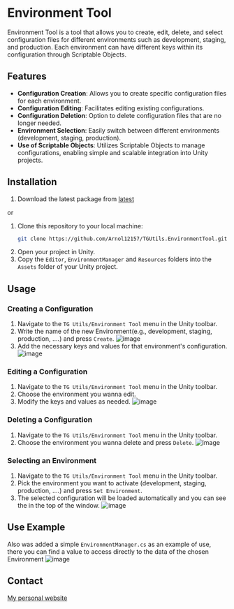 # Environment Tool

Environment Tool is a tool that allows you to create, edit, delete, and select configuration files for different environments such as development, staging, and production. Each environment can have different keys within its configuration through Scriptable Objects.

## Features

- **Configuration Creation**: Allows you to create specific configuration files for each environment.
- **Configuration Editing**: Facilitates editing existing configurations.
- **Configuration Deletion**: Option to delete configuration files that are no longer needed.
- **Environment Selection**: Easily switch between different environments (development, staging, production).
- **Use of Scriptable Objects**: Utilizes Scriptable Objects to manage configurations, enabling simple and scalable integration into Unity projects.

## Installation
1. Download the latest package from [latest](https://github.com/Arnol12157/TGUtils.EnvironmentTool/releases/tag/Latest)

or
1. Clone this repository to your local machine:
    ```bash
    git clone https://github.com/Arnol12157/TGUtils.EnvironmentTool.git
    ```
2. Open your project in Unity.
3. Copy the `Editor`, `EnvironmentManager` and `Resources` folders into the `Assets` folder of your Unity project.

## Usage

### Creating a Configuration

1. Navigate to the `TG Utils/Environment Tool` menu in the Unity toolbar.
2. Write the name of the new Environment(e.g., development, staging, production, ....) and press `Create`.
![image](https://github.com/Arnol12157/TGUtils.EnvironmentTool/assets/13397644/b65fc9b6-8fce-414d-b1e1-ac6b5b558beb)
3. Add the necessary keys and values for that environment's configuration.
![image](https://github.com/Arnol12157/TGUtils.EnvironmentTool/assets/13397644/441dc060-a3cb-4dff-b536-caa2dbd867b5)


### Editing a Configuration

1. Navigate to the `TG Utils/Environment Tool` menu in the Unity toolbar.
2. Choose the environment you wanna edit.
4. Modify the keys and values as needed.
![image](https://github.com/Arnol12157/TGUtils.EnvironmentTool/assets/13397644/441dc060-a3cb-4dff-b536-caa2dbd867b5)

### Deleting a Configuration

1. Navigate to the `TG Utils/Environment Tool` menu in the Unity toolbar.
2. Choose the environment you wanna delete and press `Delete`.
![image](https://github.com/Arnol12157/TGUtils.EnvironmentTool/assets/13397644/748c4ce2-27e6-4143-9579-1c358672a4aa)

### Selecting an Environment

1. Navigate to the `TG Utils/Environment Tool` menu in the Unity toolbar.
2. Pick the environment you want to activate (development, staging, production, ....) and press `Set Environment`.
3. The selected configuration will be loaded automatically and you can see the in the top of the window.
![image](https://github.com/Arnol12157/TGUtils.EnvironmentTool/assets/13397644/b2b9c805-10b0-4c8b-bf6a-921096564f2e)

## Use Example

Also was added a simple `EnvironmentManager.cs` as an example of use, there you can find a value to access directly to the data of the chosen Environment
![image](https://github.com/Arnol12157/TGUtils.EnvironmentTool/assets/13397644/61a34755-4365-4f8a-acfa-5c2538f5c619)

## Contact
[My personal website](https://arnol12157.github.io/)

